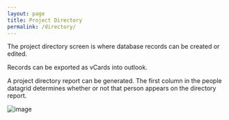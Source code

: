 ```yaml
---
layout: page
title: Project Directory
permalink: /directory/
---
```

The project directory screen is where database records can be created or edited. 

Records can be exported as vCards into outlook.

A project directory report can be generated.  The first column in the people datagrid determines whether or not that person appears on the directory report.

![image](https://user-images.githubusercontent.com/1886088/176995673-c95d240b-9194-4874-a9fd-516962e4db16.png)
